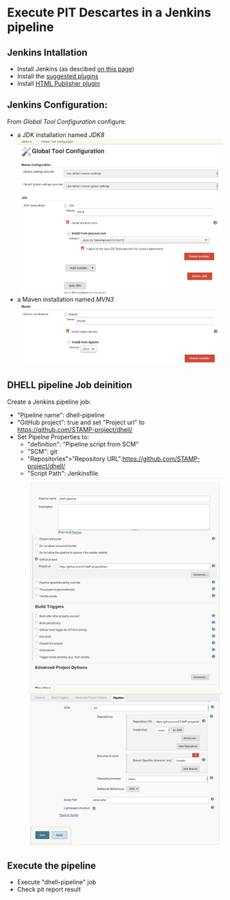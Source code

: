 # Execute PIT Descartes in a Jenkins pipeline

## Jenkins Intallation
* Install Jenkins (as descibed [on this page](https://jenkins.io/doc/book/installing/))
* Install the [suggested plugins](https://github.com/jenkinsci/jenkins/blob/jenkins-2.119/core/src/main/resources/jenkins/install/platform-plugins.json)
* Install [HTML Publisher plugin](https://plugins.jenkins.io/htmlpublisher)

## Jenkins Configuration:
From *Global Tool Configuration* configure:
* a JDK installation named *JDK8*
![JDK installation](jenkins-jdk-config.png)
* a Maven installation named *MVN3*
![Maven installation](jenkins-mvn-config.png)

## DHELL pipeline Job deinition
Create a Jenkins pipeline job:
* "Pipeline name": dhell-pipeline
* "GitHub project": true and set "Project url" to https://github.com/STAMP-project/dhell/
* Set Pipelne Properties to:
	* "definition": "Pipeline script from SCM"
	* "SCM": git
	* "Repositories">"Repository URL":https://github.com/STAMP-project/dhell/
	* "Script Path": Jenkinsfile
![Pipeline Job configuration](jenkins-job-config.png)

## Execute the pipeline
* Execute "dhell-pipeline" job
* Check pit report result
